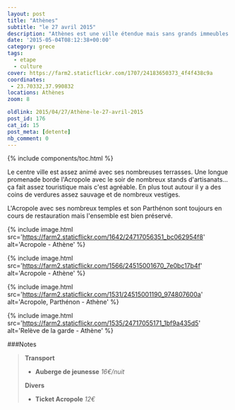 ```yaml
---
layout: post
title: "Athènes"
subtitle: "le 27 avril 2015"
description: "Athènes est une ville étendue mais sans grands immeubles. L'Acropole et ses alentours arborés dominent la ville."
date: '2015-05-04T08:12:38+00:00'
category: grece
tags:
  - etape
  - culture
cover: https://farm2.staticflickr.com/1707/24183650373_4f4f438c9a
coordinates:
 - 23.70332,37.990832
locations: Athènes
zoom: 8

oldlink: 2015/04/27/Athène-le-27-avril-2015
post_id: 176
cat_id: 15
post_meta: [detente]
nb_comment: 0
---
```


{% include components/toc.html %}

Le centre ville est assez animé avec ses nombreuses terrasses. Une longue promenade borde l'Acropole avec le soir de nombreux stands d'artisanats... ça fait assez touristique mais c'est agréable. En plus tout autour il y a des coins de verdures assez sauvage et de nombreux vestiges.



L'Acropole avec ses nombreux temples et son Parthénon sont toujours en cours de restauration mais l'ensemble est bien préservé.


{% include image.html
  src='https://farm2.staticflickr.com/1642/24717056351_bc062954f8'
  alt='Acropole - Athène'
%}

{% include image.html
  src='https://farm2.staticflickr.com/1566/24515001670_7e0bc17b4f'
  alt='Acropole - Athène'
%}



{% include image.html
  src='https://farm2.staticflickr.com/1531/24515001190_974807600a'
  alt='Acropole, Parthénon - Athène'
%}



{% include image.html
  src='https://farm2.staticflickr.com/1535/24717055171_1bf9a435d5'
  alt='Relève de la garde - Athène'
%}


###Notes

>**Transport**
>
>- **Auberge de jeunesse** *16€/nuit*
>
>**Divers**
>
>- **Ticket Acropole** *12€*
